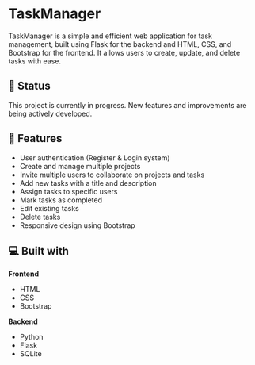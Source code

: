 
# TaskManager
TaskManager is a simple and efficient web application for task management, built using Flask for the backend and HTML, CSS, and Bootstrap for the frontend. It allows users to create, update, and delete tasks with ease.

## 📌 Status
This project is currently in progress. New features and improvements are being actively developed.

## 🧐 Features
- User authentication (Register & Login system)
- Create and manage multiple projects
- Invite multiple users to collaborate on projects and tasks
- Add new tasks with a title and description
- Assign tasks to specific users
- Mark tasks as completed
- Edit existing tasks
- Delete tasks
- Responsive design using Bootstrap

## 💻 Built with

**Frontend**
- HTML
- CSS
- Bootstrap

**Backend**
- Python
- Flask
- SQLite
